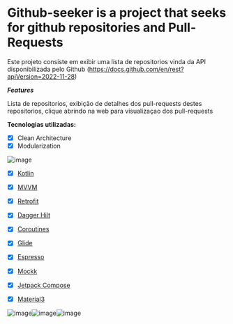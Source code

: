 
# Github-seeker is a project that seeks for github repositories and Pull-Requests

Este projeto consiste em exibir uma lista de repositorios vinda da API disponibilizada pelo Github (https://docs.github.com/en/rest?apiVersion=2022-11-28)

***Features***

Lista de repositorios,
exibição de detalhes dos pull-requests destes repositorios,
clique abrindo na web para visualizaçao dos pull-requests

**Tecnologias utilizadas:**

- [x] Clean Architecture
- [x] Modularization

![image](https://github.com/user-attachments/assets/c5fe5ebc-67ab-4e51-b450-493203ec49ca)

- [x] [Kotlin](https://kotlinlang.org/docs/getting-started.html)
- [x] [MVVM](https://developer.android.com/jetpack/guide?gclid=CjwKCAiAjp6BBhAIEiwAkO9Wut2W9TLNRaql75qE26vP_xRvCfTBlBY5j8RHxc_r6RhC1HFPTprbwRoC32cQAvD_BwE&gclsrc=aw.ds) 
- [x] [Retrofit](https://square.github.io/retrofit/)
- [x] [Dagger Hilt](https://developer.android.com/training/dependency-injection/hilt-android?hl=pt-br)
- [x] [Coroutines](https://developer.android.com/kotlin/coroutines?hl=pt&gclid=CjwKCAjw4c-ZBhAEEiwAZ105RfTrVnGJiLmLwOlpyyj1S5GTuooYlseMkB8hsgivPj9Eib9Ncva8bBoCYBAQAvD_BwE&gclsrc=aw.ds)
- [x] [Glide](https://github.com/bumptech/glide)
- [x] [Espresso](https://github.com/android/android-test/tree/main/espresso)
- [x] [Mockk](https://github.com/mockk/mockk)
- [x] [Jetpack Compose](https://developer.android.com/compose?_gl=1*nej9dz*_up*MQ..&gclid=CjwKCAiAmrS7BhBJEiwAei59i8_k49vn8oi6V9YF7YqyezLGNQaVHFbvhLdG6tzpCx6OO-dLOwkrdRoCmRMQAvD_BwE&gclsrc=aw.ds)
- [x] [Material3](https://developer.android.com/develop/ui/compose/designsystems/material3?hl=pt-br)


![image](https://github.com/user-attachments/assets/9cba5429-aa1f-4031-9a70-b759763fb264)![image](https://github.com/user-attachments/assets/9a77b83d-b9f1-481e-9a98-30138d1b8b98)![image](https://github.com/user-attachments/assets/f56a3f4d-9003-4d0c-bb60-c7678fefc76d)



